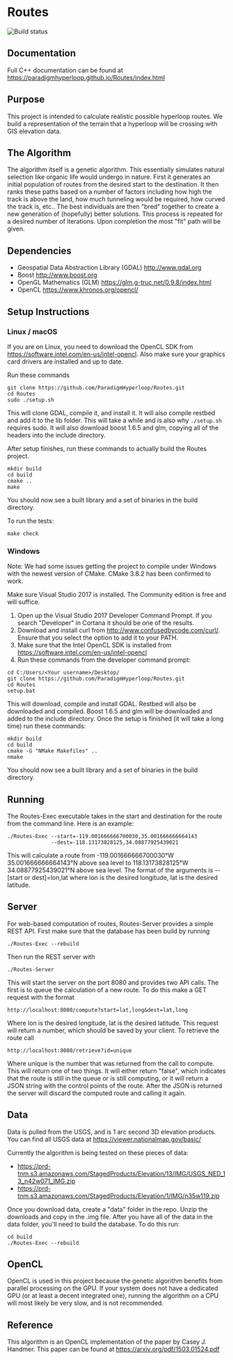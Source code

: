 # Routes
![Build status](https://travis-ci.org/ParadigmHyperloop/Routes.svg?branch=master "Build status (passing I hope)")

## Documentation
Full C++ documentation can be found at https://paradigmhyperloop.github.io/Routes/index.html

## Purpose
This project is intended to calculate realistic possible hyperloop routes. We build a representation of the terrain that a hyperloop will be crossing with GIS elevation data. 

## The Algorithm
The algorithm itself is a genetic algorithm. This essentially simulates natural selection like organic life would undergo in nature. First it generates an initial population of routes from the desired start to the destination. It then ranks these paths based on a number of factors including how high the track is above the land, how much tunneling would be required, how curved the track is, etc.. The best individuals are then "bred" together to create a new generation of (hopefully) better solutions. This process is repeated for a desired number of iterations. Upon completion the most "fit" path will be given.

## Dependencies

- Geospatial Data Abstraction Library (GDAL)  http://www.gdal.org
- Boost  http://www.boost.org
- OpenGL Mathematics (GLM) https://glm.g-truc.net/0.9.8/index.html
- OpenCL https://www.khronos.org/opencl/

## Setup Instructions

### Linux / macOS
If you are on Linux, you need to download the OpenCL SDK from https://software.intel.com/en-us/intel-opencl. Also make sure your graphics card drivers are installed and up to date.


Run these commands
```
git clone https://github.com/ParadigmHyperloop/Routes.git
cd Routes
sudo ./setup.sh
```
This will clone GDAL, compile it, and install it. It will also compile restbed and add it to the lib folder. This will take a while and is also why `./setup.sh` requires sudo. It will also download boost 1.6.5 and glm, copying all of the headers into the include directory.


After setup finishes, run these commands to actually build the Routes project.
```
mkdir build
cd build
cmake ..
make
```
You should now see a built library and a set of binaries in the build directory.

To run the tests:
```
make check
```

### Windows
Note: We had some issues getting the project to compile under Windows with the newest version of CMake. CMake 3.8.2 has been confirmed to work. 

Make sure Visual Studio 2017 is installed. The Community edition is free and will suffice. 
1. Open up the Visual Studio 2017 Developer Command Prompt. If you search "Developer" in Cortana it should be one of the results. 
2. Download and install curl from http://www.confusedbycode.com/curl/. Ensure that you select the option to add it to your PATH.
3. Make sure that the Intel OpenCL SDK is installed from https://software.intel.com/en-us/intel-opencl
4. Run these commands from the developer command prompt:
```
cd C:/Users/<Your username>/Desktop/
git clone https://github.com/ParadigmHyperloop/Routes.git
cd Routes
setup.bat
```
This will download, compile and install GDAL. Restbed will also be downloaded and compiled. Boost 1.6.5 and glm will be downloaded and added to the include directory. Once the setup is finished (it will take a long time) run these commands:
```
mkdir build
cd build
cmake -G "NMake Makefiles" ..
nmake
```
You should now see a built library and a set of binaries in the build directory.

## Running
The Routes-Exec executable takes in the start and destination for the route from the command line. Here is an example:
```
./Routes-Exec --start=-119.001666666700030,35.001666666664143
              --dest=-118.13173828125,34.08877925439021
```
This will calculate a route from -119.001666666700030°W 35.001666666664143°N above sea level to 118.13173828125°W 34.08877925439021°N above sea level. The format of the arguments is --[start or dest]=lon,lat where lon is the desired longitude, lat is the desired latitude.

## Server
For web-based computation of routes, Routes-Server provides a simple REST API.
First make sure that the database has been build by running
```
./Routes-Exec --rebuild
```
Then run the REST server with
```
./Routes-Server
```
This will start the server on the port 8080 and provides two API calls. The first is to queue the calculation of a new route. To do this make a GET request with the format
```
http://localhost:8080/compute?start=lat,long&dest=lat,long
```
Where lon is the desired longitude, lat is the desired latitude. This request will return a number, which should be saved by your client. To retrieve the route call
```
http://localhost:8080/retrieve?id=unique
```
Where unique is the number that was returned from the call to compute. This will return one of two things. It will either return "false", which indicates that the route is still in the queue or is still computing, or it will return a JSON string with the control points of the route. After the JSON is returned the server will discard the computed route and calling it again.

## Data
Data is pulled from the USGS, and is 1 arc second 3D elevation products. You can find all USGS data at https://viewer.nationalmap.gov/basic/

Currently the algorithm is being tested on these pieces of data:
- https://prd-tnm.s3.amazonaws.com/StagedProducts/Elevation/13/IMG/USGS_NED_13_n42w071_IMG.zip
- https://prd-tnm.s3.amazonaws.com/StagedProducts/Elevation/1/IMG/n35w119.zip

Once you download data, create a "data" folder in the repo. Unzip the downloads and copy in the .img file. After you have all of the data in the data folder, you'll need to build the database. To do this run:
```
cd build
./Routes-Exec --rebuild
```

## OpenCL
OpenCL is used in this project because the genetic algorithm benefits from parallel processing on the GPU. If your system does not have a dedicated GPU (or at least a decent integrated one), running the algorithm on a CPU will most likely be very slow, and is not recommended.

## Reference
This algorithm is an OpenCL implementation of the paper by Casey J. Handmer. This paper can be found at https://arxiv.org/pdf/1503.01524.pdf
